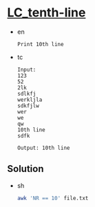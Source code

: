 # [LC_tenth-line](https://leetcode.com/problems/tenth-line)

* en

  ```en
  Print 10th line
  ```

* tc

  ```tc
  Input:
  123
  52
  2lk
  sdlkfj
  werkljla
  sdkfjlw
  wer
  we
  qw
  10th line
  sdfk

  Output: 10th line
  ```

## Solution

* sh

  ```sh
  awk 'NR == 10' file.txt
  ```
